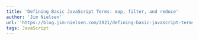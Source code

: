 ```yaml
---
title: 'Defining Basic JavaScript Terms: map, filter, and reduce'
author: 'Jim Nielsen'
url: 'https://blog.jim-nielsen.com/2021/defining-basic-javascript-terms/'
tags: JavaScript
---
```

